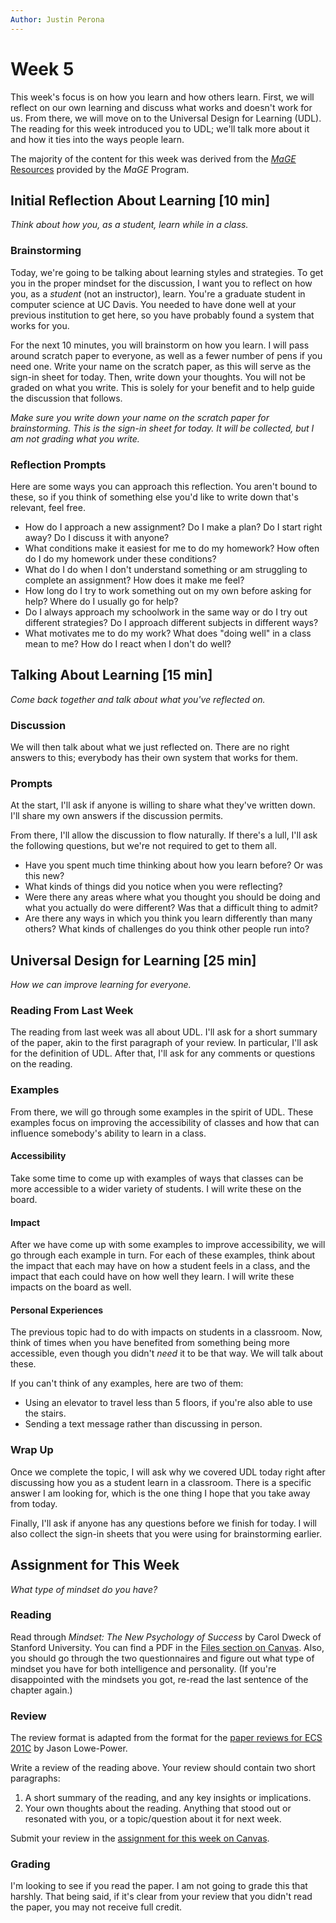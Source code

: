 ```yaml
---
Author: Justin Perona
---
```


# Week 5

This week's focus is on how you learn and how others learn.
First, we will reflect on our own learning and discuss what works and doesn't work for us.
From there, we will move on to the Universal Design for Learning (UDL).
The reading for this week introduced you to UDL; we'll talk more about it and how it ties into the ways people learn.

The majority of the content for this week was derived from the [*MaGE* Resources](https://sites.google.com/mtholyoke.edu/mage-training-curriculum/home) provided by the *MaGE* Program.

## Initial Reflection About Learning [10 min]

*Think about how you, as a student, learn while in a class.*

### Brainstorming

Today, we're going to be talking about learning styles and strategies.
To get you in the proper mindset for the discussion, I want you to reflect on how you, as a *student* (not an instructor), learn.
You're a graduate student in computer science at UC Davis.
You needed to have done well at your previous institution to get here, so you have probably found a system that works for you.

For the next 10 minutes, you will brainstorm on how you learn.
I will pass around scratch paper to everyone, as well as a fewer number of pens if you need one.
Write your name on the scratch paper, as this will serve as the sign-in sheet for today.
Then, write down your thoughts.
You will not be graded on what you write.
This is solely for your benefit and to help guide the discussion that follows.

*Make sure you write down your name on the scratch paper for brainstorming.
This is the sign-in sheet for today.
It will be collected, but I am not grading what you write.*

### Reflection Prompts

Here are some ways you can approach this reflection.
You aren't bound to these, so if you think of something else you'd like to write down that's relevant, feel free.

* How do I approach a new assignment? Do I make a plan? Do I start right away? Do I discuss it with anyone?
* What conditions make it easiest for me to do my homework? How often do I do my homework under these conditions?
* What do I do when I don't understand something or am struggling to complete an assignment? How does it make me feel?
* How long do I try to work something out on my own before asking for help? Where do I usually go for help?
* Do I always approach my schoolwork in the same way or do I try out different strategies? Do I approach different subjects in different ways?
* What motivates me to do my work? What does "doing well" in a class mean to me? How do I react when I don't do well?

## Talking About Learning [15 min]

*Come back together and talk about what you've reflected on.*

### Discussion

We will then talk about what we just reflected on.
There are no right answers to this; everybody has their own system that works for them.

### Prompts

At the start, I'll ask if anyone is willing to share what they've written down.
I'll share my own answers if the discussion permits.

From there, I'll allow the discussion to flow naturally.
If there's a lull, I'll ask the following questions, but we're not required to get to them all.

* Have you spent much time thinking about how you learn before? Or was this new?
* What kinds of things did you notice when you were reflecting?
* Were there any areas where what you thought you should be doing and what you actually do were different? Was that a difficult thing to admit?
* Are there any ways in which you think you learn differently than many others? What kinds of challenges do you think other people run into?

## Universal Design for Learning [25 min]

*How we can improve learning for everyone.*

### Reading From Last Week

The reading from last week was all about UDL.
I'll ask for a short summary of the paper, akin to the first paragraph of your review.
In particular, I'll ask for the definition of UDL.
After that, I'll ask for any comments or questions on the reading.

### Examples

From there, we will go through some examples in the spirit of UDL.
These examples focus on improving the accessibility of classes and how that can influence somebody's ability to learn in a class.

#### Accessibility

Take some time to come up with examples of ways that classes can be more accessible to a wider variety of students.
I will write these on the board.

#### Impact

After we have come up with some examples to improve accessibility, we will go through each example in turn.
For each of these examples, think about the impact that each may have on how a student feels in a class, and the impact that each could have on how well they learn.
I will write these impacts on the board as well.

#### Personal Experiences

The previous topic had to do with impacts on students in a classroom.
Now, think of times when you have benefited from something being more accessible, even though you didn't *need* it to be that way.
We will talk about these.

If you can't think of any examples, here are two of them:

* Using an elevator to travel less than 5 floors, if you're also able to use the stairs.
* Sending a text message rather than discussing in person.

### Wrap Up

Once we complete the topic, I will ask why we covered UDL today right after discussing how you as a student learn in a classroom.
There is a specific answer I am looking for, which is the one thing I hope that you take away from today.

Finally, I'll ask if anyone has any questions before we finish for today.
I will also collect the sign-in sheets that you were using for brainstorming earlier.

## Assignment for This Week

*What type of mindset do you have?*

### Reading

Read through *Mindset: The New Psychology of Success* by Carol Dweck of Stanford University.
You can find a PDF in the [Files section on Canvas](https://canvas.ucdavis.edu/files/6660990/download?download_frd=1).
Also, you should go through the two questionnaires and figure out what type of mindset you have for both intelligence and personality.
(If you're disappointed with the mindsets you got, re-read the last sentence of the chapter again.)

### Review

The review format is adapted from the format for the [paper reviews for ECS 201C](https://github.com/jlpteaching/ECS201C/blob/master/syllabus.md#paper-reviews) by Jason Lowe-Power.

Write a review of the reading above.
Your review should contain two short paragraphs:

1. A short summary of the reading, and any key insights or implications.
2. Your own thoughts about the reading. Anything that stood out or resonated with you, or a topic/question about it for next week.

Submit your review in the [assignment for this week on Canvas](https://canvas.ucdavis.edu/courses/369850/assignments/372350).

### Grading

I'm looking to see if you read the paper.
I am not going to grade this that harshly.
That being said, if it's clear from your review that you didn't read the paper, you may not receive full credit.
